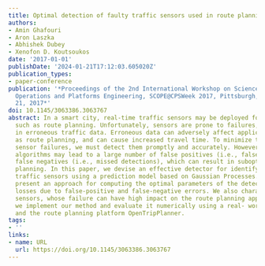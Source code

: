 ```yaml
---
title: Optimal detection of faulty traffic sensors used in route planning
authors:
- Amin Ghafouri
- Aron Laszka
- Abhishek Dubey
- Xenofon D. Koutsoukos
date: '2017-01-01'
publishDate: '2024-01-21T17:12:03.605020Z'
publication_types:
- paper-conference
publication: '*Proceedings of the 2nd International Workshop on Science of Smart City
  Operations and Platforms Engineering, SCOPE@CPSWeek 2017, Pittsburgh, PA, USA, April
  21, 2017*'
doi: 10.1145/3063386.3063767
abstract: In a smart city, real-time traffic sensors may be deployed for various applications,
  such as route planning. Unfortunately, sensors are prone to failures, which result
  in erroneous traffic data. Erroneous data can adversely affect applications such
  as route planning, and can cause increased travel time. To minimize the impact of
  sensor failures, we must detect them promptly and accurately. However, typical detection
  algorithms may lead to a large number of false positives (i.e., false alarms) and
  false negatives (i.e., missed detections), which can result in suboptimal route
  planning. In this paper, we devise an effective detector for identifying faulty
  traffic sensors using a prediction model based on Gaussian Processes. Further, we
  present an approach for computing the optimal parameters of the detector which minimize
  losses due to false-positive and false-negative errors. We also characterize critical
  sensors, whose failure can have high impact on the route planning application. Finally,
  we implement our method and evaluate it numerically using a real- world dataset
  and the route planning platform OpenTripPlanner.
tags:
- ''
links:
- name: URL
  url: https://doi.org/10.1145/3063386.3063767
---
```

